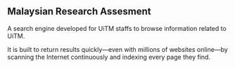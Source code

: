 <h2> Malaysian Research Assesment</h2>
<p>A search engine developed for UiTM staffs to browse information related to UiTM.</p>
<p>It is built to return results quickly—even with millions of websites online—by scanning the 
Internet continuously and indexing every page they find.</p>
